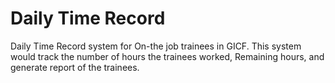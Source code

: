 # Daily Time Record
Daily Time Record system for On-the job trainees in GICF. This system would track the number of hours the trainees worked, Remaining hours, and generate report of the trainees.

